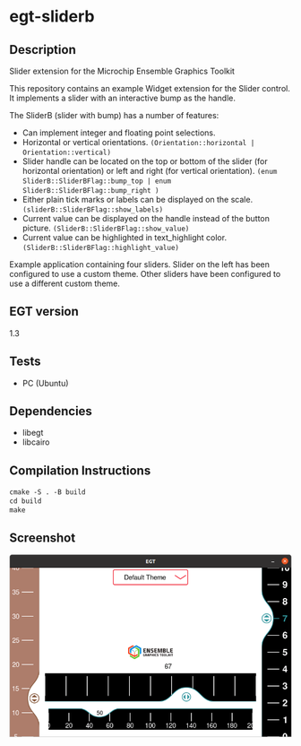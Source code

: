 # egt-sliderb

## Description

Slider extension for the Microchip Ensemble Graphics Toolkit

This repository contains an example Widget extension for the Slider control. It implements a slider with an interactive bump as the handle. 

The SliderB (slider with bump) has a number of features:


- Can implement integer and floating point selections.
- Horizontal or vertical orientations. `(Orientation::horizontal | Orientation::vertical)`
- Slider handle can be located on the top or bottom of the slider (for horizontal orientation) or left and right (for vertical orientation). `(enum SliderB::SliderBFlag::bump_top | enum SliderB::SliderBFlag::bump_right )`
- Either plain tick marks or labels can be displayed on the scale. `(sliderB::SliderBFlag::show_labels)`
- Current value can be displayed on the handle instead of the button picture. `(SliderB::SliderBFlag::show_value)`
- Current value can be highlighted in text_highlight color. `(SliderB::SliderBFlag::highlight_value)`

Example application containing four sliders. 
Slider on the left has been configured to use a custom theme. Other sliders have been configured to use a different custom theme.

## EGT version

1.3

## Tests

- PC (Ubuntu)

## Dependencies

- libegt
- libcairo

## Compilation Instructions

````
cmake -S . -B build
cd build
make
````
## Screenshot

![egt::](docs/sliders_demo.png)
